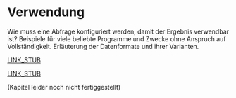 Verwendung
==========

Wie muss eine Abfrage konfiguriert werden, damit der Ergebnis verwendbar ist?
Beispiele für viele beliebte Programme und Zwecke ohne Anspruch auf Vollständigkeit.
Erläuterung der Datenformate und ihrer Varianten.

[LINK_STUB](formats.md)

[LINK_STUB](turbo.md)

(Kapitel leider noch nicht fertiggestellt)

<!--
[uMap](umap.md)  
Daten und Geometrien pur, um eine thematische Karte mit [uMap](https://umap.openstreetmap.fr/) selbst zu gestalten.

[JOSM](josm.md)  
OpenStreetMap-Daten in ihrer traditionellen Form:
notwendig, um in JOSM editieren zu können.

[QGIS](qgis.md)  
Mehr Freiheitsgrade, OpenStreetMap-Daten mit anderen Daten zusammenzuführen:
OpenStreetMap-Daten nach QGIS bekommen.

[Tabellen](csv.md)  
Für viele Anwendungen ist es interessant, eine Tabelle mit oder ohne Koordindaten zu bekommen,
damit man sie mit einer Tabellenkalkulation verarbeiten kann.
Überblick über mögliche Varianten.
<!-- Bsp. mit for-Schleife -->

<!--
[Osmoscope und MapRoulette](osmoscope.md)  
Overpass API im Backend einer Website:
Abfragen für bekannte vorhandene Services.

[OpenLayers und Leaflet](openlayers.md)  
Overpass API im Backend einer eigenen statischen Website:
Eine Webkarte wie [OpenLevelUp](https://openlevelup.net/) selbst bauen,
indem die Overpass API aus OpenLayers oder Leaflet angesteuert wird.

[Permanent-ID](permanent_id.md)  
Ein Ansatz, Objekte anhand von Eigenschaften und grober Position sicher zu identifizieren.

[Skripte](scripts.md)  
Die Overpass API lässt es auch zu, Daten mit Skripten maschinell abzurufen.
Dabei gibt es einige Besonderheiten zu beachten.

[Diffs](diffs.md)  
Das Sonderformat Diffs und Augmented Diffs, um Änderungen verfolgen zu können.
-->
